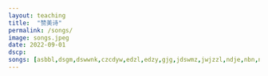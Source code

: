 ```yaml
---
layout: teaching
title:  "赞美诗"
permalink: /songs/
image: songs.jpeg
date: 2022-09-01
dscp: 
songs: [asbbl,dsgm,dswwnk,czcdyw,edzl,edzy,gjg,jdswmz,jwjzzl,ndje,nbn,ntzrttjl,ourgod,qslyx,rhhjbyjp,sdlsrm,slqnlcmwx,smzg,ssdg,tfmsll,wake,wdsmxgn,wmztsdf,xgdyp,yhhbhn,yscwwzx,zcjwgx,znyyywtz,zwxx]
---
```


